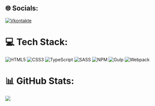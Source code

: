 ## 🌐 Socials:

[![Vkontakte](https://img.shields.io/badge/-Vkontakte-003f5c?style=for-the-badge&logo=Vk)](https://vk.com/maksburov22)

# 💻 Tech Stack:

![HTML5](https://img.shields.io/badge/html5-%23E34F26.svg?style=for-the-badge&logo=html5&logoColor=white) ![CSS3](https://img.shields.io/badge/css3-%231572B6.svg?style=for-the-badge&logo=css3&logoColor=white) ![TypeScript](https://img.shields.io/badge/typescript-%23007ACC.svg?style=for-the-badge&logo=typescript&logoColor=white) ![SASS](https://img.shields.io/badge/SASS-hotpink.svg?style=for-the-badge&logo=SASS&logoColor=white) ![NPM](https://img.shields.io/badge/NPM-%23000000.svg?style=for-the-badge&logo=npm&logoColor=white) ![Gulp](https://img.shields.io/badge/GULP-%23CF4647.svg?style=for-the-badge&logo=gulp&logoColor=white) ![Webpack](https://img.shields.io/badge/webpack-%238DD6F9.svg?style=for-the-badge&logo=webpack&logoColor=black)

# 📊 GitHub Stats:

<!-- ![](https://github-readme-stats.vercel.app/api?username=MaksBurov&theme=dark&hide_border=false&include_all_commits=false&count_private=false)<br/>
![](https://github-readme-streak-stats.herokuapp.com/?user=MaksBurov&theme=dark&hide_border=false)<br/> -->

![](https://github-readme-stats.vercel.app/api/top-langs/?username=MaksBurov&theme=dark&hide_border=false&include_all_commits=false&count_private=false&layout=compact)
